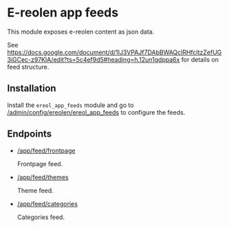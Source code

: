 # E-reolen app feeds

This module exposes e-reolen content as json data.

See
https://docs.google.com/document/d/1lJ3VPAJf7DAbBWAQclRHfcltzZefUG3iGCec-z97KlA/edit?ts=5c4ef9d5#heading=h.12un1qdppa6x
for details on feed structure.

## Installation

Install the `ereol_app_feeds` module and go to
[/admin/config/ereolen/ereol_app_feeds](/admin/config/ereolen/ereol_app_feeds)
to configure the feeds.

## Endpoints

* [/app/feed/frontpage](/app/feed/frontpage)

  Frontpage feed.

* [/app/feed/themes](/app/feed/themes)

  Theme feed.

* [/app/feed/categories](/app/feed/categories)

  Categories feed.
